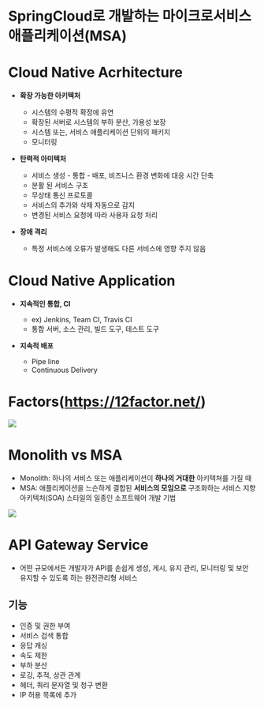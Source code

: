 # SpringCloud로 개발하는 마이크로서비스 애플리케이션(MSA)

# Cloud Native Acrhitecture
* **확장 가능한 아키텍처**
  * 시스템의 수평적 확정에 유연
  * 확장된 서버로 시스템의 부하 분산, 가용성 보장
  * 시스템 또는, 서비스 애플리케이션 단위의 패키지
  * 모니터링

* **탄력적 아미텍처**
  * 서비스 생성 - 통합 - 배포, 비즈니스 환경 변화에 대응 시간 단축
  * 분활 된 서비스 구조
  * 무상태 통신 프로토콜
  * 서비스의 추가와 삭제 자동으로 감지
  * 변경된 서비스 요청에 따라 사용자 요청 처리

* **장애 격리**
  * 특정 서비스에 오류가 발생해도 다른 서비스에 영향 주지 않음

# Cloud Native Application
* **지속적인 통합, CI**
  * ex) Jenkins, Team CI, Travis CI
  * 통합 서버, 소스 관리, 빌드 도구, 테스트 도구

* **지속적 배포**
  * Pipe line
  * Continuous Delivery

  
# Factors(https://12factor.net/) 
<img src="https://user-images.githubusercontent.com/76925402/230910833-f3a5a0cb-736e-4b7a-a78c-24f7ff6aba54.png">


# Monolith vs MSA
* Monolith: 하나의 서비스 또는 애플리케이션이 **하나의 거대한** 아키텍쳐를 가질 때
* MSA: 애플리케이션을 느슨하게 결합된 **서비스의 모임으로** 구조화하는 서비스 지향 아키텍처(SOA) 스타일의 일종인 소프트웨어 개발 기법

<img src="https://user-images.githubusercontent.com/76925402/230914245-50074fc8-c05e-44f1-bf2d-563ed20f63da.png">


# API Gateway Service
* 어떤 규모에서든 개발자가 API를 손쉽게 생성, 게시, 유지 관리, 모니터링 및 보안 유지할 수 있도록 하는 완전관리형 서비스

## 기능
* 인증 및 권한 부여
* 서비스 검색 통합
* 응답 캐싱
* 속도 제한
* 부하 분산
* 로깅, 추적, 상관 관계
* 헤더, 쿼리 문자열 및 청구 변환
* IP 허용 목록에 추가

